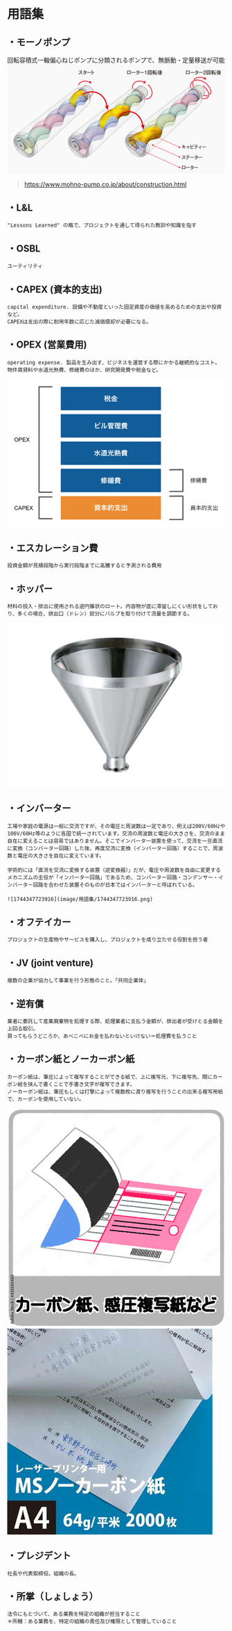 # 用語集

## ・モーノポンプ
  回転容積式一軸偏心ねじポンプに分類されるポンプで、無脈動・定量移送が可能
![1744344405400](image/用語集/1744344405400.png)
>https://www.mohno-pump.co.jp/about/construction.html

## ・L&L
    "Lessons Learned" の略で、プロジェクトを通して得られた教訓や知識を指す

## ・OSBL
    ユーティリティ

## ・CAPEX (資本的支出)
    capital expenditure. 設備や不動産といった固定資産の価値を高めるための支出や投資など。
    CAPEXは支出の際に耐用年数に応じた減価償却が必要になる。

## ・OPEX (営業費用)
    operating expense. 製品を生み出す、ビジネスを運営する際にかかる継続的なコスト。
    物件賃貸料や水道光熱費、修繕費のほか、研究開発費や税金など。

![1744346611072](image/用語集/1744346611072.png)

## ・エスカレーション費
    投資金額が見積段階から実行段階までに高騰すると予測される費用

## ・ホッパー
    材料の投入・排出に使用される逆円錐状のロート。内容物が底に滞留しにくい形状をしており、多くの場合、排出口（ドレン）部分にバルブを取り付けて流量を調節する。
![1744347235817](image/用語集/1744347235817.png)

## ・インバーター
    工場や家庭の電源は一般に交流ですが、その電圧と周波数は一定であり、例えば200V/60Hzや100V/60Hz等のように各国で統一されています。交流の周波数と電圧の大きさを、交流のまま自在に変えることは容易ではありません。そこでインバーター装置を使って、交流を一旦直流に変換（コンバーター回路）した後、再度交流に変換（インバーター回路）することで、周波数と電圧の大きさを自在に変えています。

    学術的には「直流を交流に変換する装置（逆変換器）」だが、電圧や周波数を自由に変更するメカニズムの主役が「インバーター回路」であるため、コンバーター回路・コンデンサー・インバーター回路を合わせた装置そのものが日本ではインバーターと呼ばれている。

    ![1744347723916](image/用語集/1744347723916.png)

## ・オフテイカー
    プロジェクトの生産物やサービスを購入し、プロジェクトを成り立たせる役割を担う者

## ・JV (joint venture)
    複数の企業が協力して事業を行う形態のこと。「共同企業体」

## ・逆有償
    業者に委託して産業廃棄物を処理する際、処理業者に支払う金額が、排出者が受けとる金額を上回る取引。
    買ってもらうどころか、あべこべにお金を払わないといけない＝処理費を払うこと

## ・カーボン紙とノーカーボン紙
    カーボン紙は、筆圧によって複写することができる紙で、上に複写元、下に複写先、間にカーボン紙を挟んで書くことで手書き文字が複写できます。
    ノーカーボン紙は、筆圧もしくは打撃によって複数枚に渡り複写を行うことの出来る複写用紙で、カーボンを使用していない。
![1744349412102](image/用語集/1744349412102.png) 
![1744349325245](image/用語集/1744349325245.png)

## ・プレジデント
    社長や代表取締役。組織の長。

## ・所掌（しょしょう）
    法令にもとづいて、ある業務を特定の組織が担当すること
    ＊所轄：ある業務を、特定の組織の責任及び権限として管理していること





